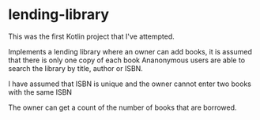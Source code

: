# lending-library
This was the first Kotlin project that I've attempted.

Implements a lending library where an owner can add books, it is assumed that there is only one copy of each book
Ananonymous users are able to search the library by title, author or ISBN. 

I have assumed that ISBN is unique and the owner cannot enter two books with the same ISBN

The owner can get a count of the number of books that are borrowed.


